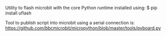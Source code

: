 Utility to flash microbit with the core Python runtime installed using:
$ pip install uflash

Tool to publish script into microbit using a serial connection is:
https://github.com/bbcmicrobit/micropython/blob/master/tools/pyboard.py
